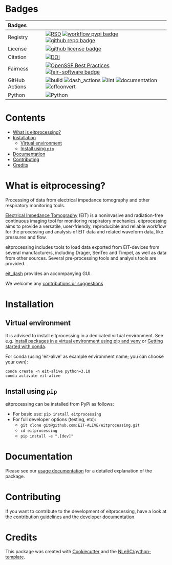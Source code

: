 # Badges <!-- omit in toc -->

| Badges         |                                                                                                                                                                                                                                                                                                                                                                                                                                                                                                              |
| :------------- | :----------------------------------------------------------------------------------------------------------------------------------------------------------------------------------------------------------------------------------------------------------------------------------------------------------------------------------------------------------------------------------------------------------------------------------------------------------------------------------------------------------- |
| Registry       | [![RSD](https://img.shields.io/badge/rsd-eitprocessing-00a3e3.svg)](https://www.research-software.nl/software/eitprocessing) [![workflow pypi badge](https://img.shields.io/pypi/v/eitprocessing.svg?colorB=blue)](https://pypi.python.org/project/eitprocessing/) [![github repo badge](https://img.shields.io/badge/github-repo-000.svg?logo=github&labelColor=gray&color=blue)](git@github.com:EIT-ALIVE/eitprocessing)                                                                                   |
| License        | [![github license badge](https://img.shields.io/github/license/EIT-ALIVE/eitprocessing)](git@github.com:EIT-ALIVE/eitprocessing)                                                                                                                                                                                                                                                                                                                                                                             |
| Citation       | [![DOI](https://zenodo.org/badge/617944717.svg)](https://zenodo.org/badge/latestdoi/617944717)                                                                                                                                                                                                                                                                                                                                                                                                               |
| Fairness       | [![OpenSSF Best Practices](https://www.bestpractices.dev/projects/9147/badge)](https://www.bestpractices.dev/projects/9147) [![fair-software badge](https://img.shields.io/badge/fair--software.eu-%E2%97%8F%20%20%E2%97%8F%20%20%E2%97%8F%20%20%E2%97%8F%20%20%E2%97%8B-yellow)](https://fair-software.eu)                                                                                                                                                                                                  |
| GitHub Actions | ![build](https://github.com/EIT-ALIVE/eitprocessing/actions/workflows/build.yml/badge.svg) ![dash_actions](https://github.com/EIT-ALIVE/eitprocessing/actions/workflows/dash_actions.yml/badge.svg) ![lint](https://github.com/EIT-ALIVE/eitprocessing/actions/workflows/lint.yml/badge.svg) ![documentation](https://github.com/EIT-ALIVE/eitprocessing/actions/workflows/documentation.yml/badge.svg) ![cffconvert](https://github.com/EIT-ALIVE/eitprocessing/actions/workflows/cffconvert.yml/badge.svg) |
| Python         | ![Python](https://img.shields.io/badge/python-3.10-blue.svg)                                                                                                                                                                                                                                                                                                                                                                                                                                                 |

# Contents <!-- omit in toc -->

- [What is eitprocessing?](#what-is-eitprocessing)
- [Installation](#installation)
  - [Virtual environment](#virtual-environment)
  - [Install using `pip`](#install-using-pip)
- [Documentation](#documentation)
- [Contributing](#contributing)
- [Credits](#credits)

# What is eitprocessing?

Processing of data from electrical impedance tomography and other respiratory monitoring tools.

[Electrical Impedance Tomography](https://en.wikipedia.org/wiki/Electrical_impedance_tomography) (EIT) is a noninvasive
and radiation-free continuous imaging tool for monitoring respiratory mechanics. eitprocessing aims to provide a
versatile, user-friendly, reproducible and reliable workflow for the processing and analysis of EIT data and related
waveform data, like pressures and flow.

eitprocessing includes tools to load data exported from EIT-devices from several manufacturers, including Dräger, SenTec
and Timpel, as well as data from other sources. Several pre-processing tools and analysis tools are provided.

<!-- TODO when available, add summarisation and reporting -->
<!-- TODO extend with short list of available tools when applicable -->

[eit_dash](https://github.com/EIT-ALIVE/eit_dash) provides an accompanying GUI.

We welcome any [contributions or suggestions](CONTRIBUTING.md)

# Installation

## Virtual environment

It is advised to install eitprocessing in a dedicated virtual environment. See e.g. [Install packages in a virtual
environment using pip and
venv](https://packaging.python.org/en/latest/guides/installing-using-pip-and-virtual-environments/) or [Getting started
with conda](https://docs.conda.io/projects/conda/en/stable/user-guide/getting-started.html).

For conda (using 'eit-alive' as example environment name; you can choose your own):
```
conda create -n eit-alive python=3.10
conda activate eit-alive
```

## Install using `pip`

eitprocessing can be installed from PyPi as follows:

- For basic use: `pip install eitprocessing`
- For full developer options (testing, etc): 
  - `git clone git@github.com:EIT-ALIVE/eitprocessing.git`
  - `cd eitprocessing`
  - `pip install -e ".[dev]"`

# Documentation

Please see our [usage documentation](https://eit-alive.github.io/eitprocessing/) for a detailed explanation of the package.

# Contributing

If you want to contribute to the development of eitprocessing,
have a look at the [contribution guidelines](CONTRIBUTING.md) and the [developer documentation](README.dev.md).

# Credits

This package was created with [Cookiecutter](https://github.com/audreyr/cookiecutter) and the [NLeSC/python-template](https://github.com/NLeSC/python-template).
